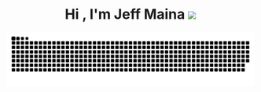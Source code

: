 <h1 align="center"><b>Hi , I'm Jeff Maina </b><img src="https://media.giphy.com/media/hvRJCLFzcasrR4ia7z/giphy.gif" width="35"></h1>

<div align="center">
  <a href="https://1999azzar.github.io/1999AZZAR/">
  <img  src="https://github.com/1999AZZAR/1999AZZAR/blob/main/resources/img/grid-snake.svg"
       alt="snake" /></a>
</div>
<!-- <h4 align="center">Visitor's count 👀</h4>
<p align="center"><img src="https://profile-counter.glitch.me/{Jeffy2k}/count.svg" alt="yuebaix :: Visitor's Count" /></p>
<br/>
 -->
